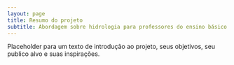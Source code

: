 ```yaml
---
layout: page
title: Resumo do projeto
subtitle: Abordagem sobre hidrologia para professores do ensino básico
---
```

Placeholder para um texto de introdução ao projeto, seus objetivos, seu publico alvo e suas inspirações.